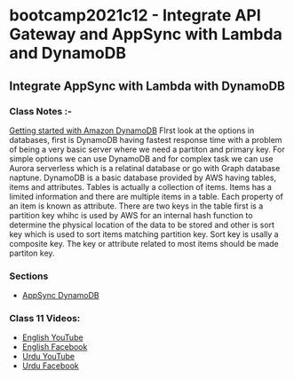 # bootcamp2021c12 - Integrate API Gateway and AppSync with Lambda and DynamoDB

## Integrate AppSync with Lambda with DynamoDB

### Class Notes :-

[Getting started with Amazon DynamoDB](https://aws.amazon.com/blogs/database/getting-started-with-amazon-dynamodb/)
FIrst look at the options in databases, first is DynamoDB having fastest response time with a problem of being a very basic server where we need a partiton and primary key. For simple options we can use DynamoDB and for complex task we can use Aurora serverless which is a relatinal database or go with Graph database naptune.
DynamoDB is a basic database provided by AWS having tables, items and attributes. Tables is actually a collection of items. Items has a limited information and there are multiple items in a table. Each property of an item is known as attribute. There are two keys in the table first is a partition key whihc is used by AWS for an internal hash function to determine the physical location of the data to be stored and other is sort key which is used to sort items matching partition key. Sort key is usally a composite key. The key or attribute related to most items should be made partiton key.

### Sections

- [AppSync DynamoDB](./step04_appsync_dynamodb)

### Class 11 Videos:

- [English YouTube](https://www.youtube.com/watch?v=m1ufBAiW4DU&ab_channel=CertifiedUnicornDeveloper)
- [English Facebook](https://www.facebook.com/fb.anees.ahmed/videos/624498375622116)
- [Urdu YouTube](https://www.youtube.com/watch?v=6T7QhbskrC4&ab_channel=CertifiedUnicornDeveloperinUrdu)
- [Urdu Facebook](https://www.facebook.com/Ai.SirQasim/videos/2948723565388425)

